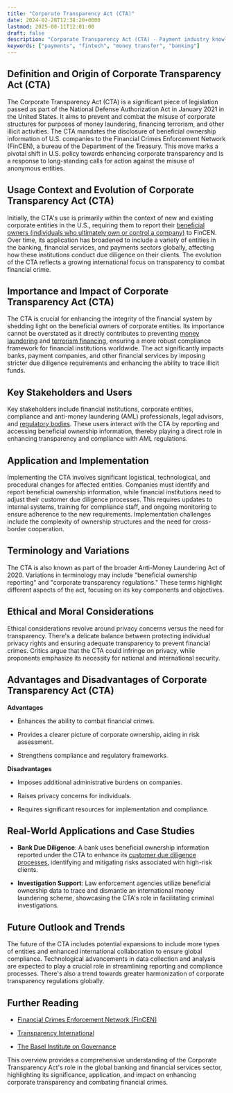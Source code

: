 ```yaml
---
title: "Corporate Transparency Act (CTA)"
date: 2024-02-28T12:38:20+0000
lastmod: 2025-08-11T12:01:00
draft: false
description: "Corporate Transparency Act (CTA) - Payment industry knowledge and insights"
keywords: ["payments", "fintech", "money transfer", "banking"]
---
```


## Definition and Origin of Corporate Transparency Act (CTA)

The Corporate Transparency Act (CTA) is a significant piece of legislation passed as part of the National Defense Authorization Act in January 2021 in the United States. It aims to prevent and combat the misuse of corporate structures for purposes of money laundering, financing terrorism, and other illicit activities. The CTA mandates the disclosure of beneficial ownership information of U.S. companies to the Financial Crimes Enforcement Network (FinCEN), a bureau of the Department of the Treasury. This move marks a pivotal shift in U.S. policy towards enhancing corporate transparency and is a response to long-standing calls for action against the misuse of anonymous entities.

## Usage Context and Evolution of Corporate Transparency Act (CTA)

Initially, the CTA's use is primarily within the context of new and existing corporate entities in the U.S., requiring them to report their [beneficial owners (individuals who ultimately own or control a company)](https://faisalkhanllc.xyz/resources/payments-wiki/u/ultimate-beneficial-owner-ubo/) to FinCEN. Over time, its application has broadened to include a variety of entities in the banking, financial services, and payments sectors globally, affecting how these institutions conduct due diligence on their clients. The evolution of the CTA reflects a growing international focus on transparency to combat financial crime.

## Importance and Impact of Corporate Transparency Act (CTA)

The CTA is crucial for enhancing the integrity of the financial system by shedding light on the beneficial owners of corporate entities. Its importance cannot be overstated as it directly contributes to preventing [money laundering](https://faisalkhanllc.xyz/resources/payments-wiki/a/anti-money-laundering-aml/) and [terrorism financing](https://faisalkhanllc.xyz/resources/payments-wiki/c/counter-terrorism-financing-ctf/), ensuring a more robust compliance framework for financial institutions worldwide. The act significantly impacts banks, payment companies, and other financial services by imposing stricter due diligence requirements and enhancing the ability to trace illicit funds.

## Key Stakeholders and Users

Key stakeholders include financial institutions, corporate entities, compliance and anti-money laundering (AML) professionals, legal advisors, and [regulatory bodies](https://faisalkhanllc.xyz/resources/payments-wiki/f/financial-crimes-enforcement-network-fincen/). These users interact with the CTA by reporting and accessing beneficial ownership information, thereby playing a direct role in enhancing transparency and compliance with AML regulations.

## Application and Implementation

Implementing the CTA involves significant logistical, technological, and procedural changes for affected entities. Companies must identify and report beneficial ownership information, while financial institutions need to adjust their customer due diligence processes. This requires updates to internal systems, training for compliance staff, and ongoing monitoring to ensure adherence to the new requirements. Implementation challenges include the complexity of ownership structures and the need for cross-border cooperation.

## Terminology and Variations

The CTA is also known as part of the broader Anti-Money Laundering Act of 2020. Variations in terminology may include "beneficial ownership reporting" and "corporate transparency regulations." These terms highlight different aspects of the act, focusing on its key components and objectives.

## Ethical and Moral Considerations

Ethical considerations revolve around privacy concerns versus the need for transparency. There's a delicate balance between protecting individual privacy rights and ensuring adequate transparency to prevent financial crimes. Critics argue that the CTA could infringe on privacy, while proponents emphasize its necessity for national and international security.

## Advantages and Disadvantages of Corporate Transparency Act (CTA)

**Advantages**

- Enhances the ability to combat financial crimes.

- Provides a clearer picture of corporate ownership, aiding in risk assessment.

- Strengthens compliance and regulatory frameworks.

**Disadvantages**

- Imposes additional administrative burdens on companies.

- Raises privacy concerns for individuals.

- Requires significant resources for implementation and compliance.

## Real-World Applications and Case Studies

- **Bank Due Diligence**: A bank uses beneficial ownership information reported under the CTA to enhance its [customer due diligence processes](https://faisalkhanllc.xyz/resources/payments-wiki/c/customer-due-diligence-cdd/), identifying and mitigating risks associated with high-risk clients.

- **Investigation Support**: Law enforcement agencies utilize beneficial ownership data to trace and dismantle an international money laundering scheme, showcasing the CTA's role in facilitating criminal investigations.

## Future Outlook and Trends

The future of the CTA includes potential expansions to include more types of entities and enhanced international collaboration to ensure global compliance. Technological advancements in data collection and analysis are expected to play a crucial role in streamlining reporting and compliance processes. There's also a trend towards greater harmonization of corporate transparency regulations globally.

## Further Reading

- [Financial Crimes Enforcement Network (FinCEN)](https://www.fincen.gov/)

- [Transparency International](https://www.transparency.org/)

- [The Basel Institute on Governance](https://www.baselgovernance.org/)

This overview provides a comprehensive understanding of the Corporate Transparency Act's role in the global banking and financial services sector, highlighting its significance, application, and impact on enhancing corporate transparency and combating financial crimes.